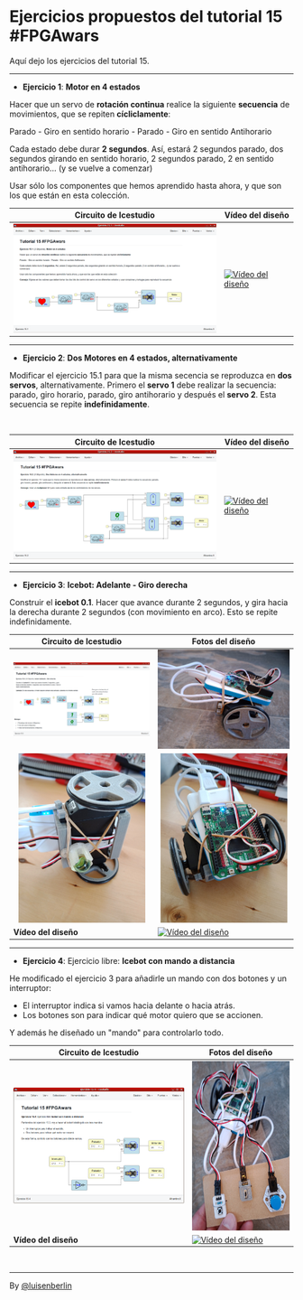 # Ejercicios propuestos del tutorial 15 #FPGAwars

Aquí dejo los ejercicios del tutorial 15.

---

* **Ejercicio 1**:   **Motor en 4 estados**

Hacer que un servo de **rotación continua** realice la siguiente **secuencia** de movimientos, que se repiten **cícliclamente**:

Parado - Giro en sentido horario - Parado - Giro en sentido Antihorario

Cada estado debe durar **2 segundos**. Así, estará 2 segundos parado, dos segundos  girando en sentido horario, 2 segundos parado, 2 en sentido antihorario... (y se vuelve a comenzar)

Usar sólo los componentes que hemos aprendido hasta ahora, y que son los que están en esta colección.
<br/>

| Circuito de Icestudio | Vídeo del diseño |
|--|--|
|<img src="./Ejercicio-15-1.png" alt="Circuito de Icestudio" width="400"/> | [![Vídeo del diseño](https://img.youtube.com/vi/-gewMf4gVL4/0.jpg)](https://youtu.be/-gewMf4gVL4) |

---

* **Ejercicio 2**:   **Dos Motores en 4 estados, alternativamente**

Modificar el ejercicio 15.1 para que la misma secencia se reproduzca en **dos servos**, alternativamente. Primero el **servo 1** debe realizar la secuencia:
parado, giro horario, parado, giro antihorario y después el **servo 2**. 
Esta secuencia se repite **indefinidamente**.

<br/>

| Circuito de Icestudio | Vídeo del diseño |
|--|--|
|<img src="./Ejercicio-15-2.png" alt="Circuito de Icestudio" width="400"/> | [![Vídeo del diseño](https://img.youtube.com/vi/3gu_zFhXXp8/0.jpg)](https://youtu.be/3gu_zFhXXp8) |

---

* **Ejercicio 3**:   **Icebot: Adelante - Giro derecha**

Construir el **icebot 0.1**. Hacer que avance durante 2 segundos, y gira  hacia la derecha durante 2 segundos (con movimiento en arco). Esto se  repite indefinidamente.
<br/>

| Circuito de Icestudio | Fotos del diseño |
|--|--|
|<img src="./Ejercicio-15-3.png" alt="Circuito de Icestudio" width="400"/> | <img src="./Ejercicio-15-3_Icebot1.jpg" alt="Foto del diseño" width="400"/> |
|<center><img src="./Ejercicio-15-3_Icebot2.jpg" alt="Foto del diseño" height="300"/></center> | <center> <img src="./Ejercicio-15-3_Icebot3.jpg" alt="Foto del diseño" height="300"/></center> |
| **Vídeo del diseño** | [![Vídeo del diseño](https://img.youtube.com/vi/y_A0710rc54/0.jpg)](https://youtu.be/y_A0710rc54) |

---

* **Ejercicio 4**: Ejercicio libre: **Icebot con mando a distancia**

He modificado el ejercicio 3 para añadirle un mando con dos botones y un interruptor:
- El interruptor indica si vamos hacia delante o hacia atrás.
- Los botones son para indicar qué motor quiero que se accionen.

Y además he diseñado un "mando" para controlarlo todo.

| Circuito de Icestudio | Fotos del diseño |
|--|--|
|<img src="./Ejercicio-15-4.png" alt="Circuito de Icestudio" width="400"/> | <center><img src="./Ejercicio-15-4_mando.jpg" alt="Foto del diseño" height="300"/></center> |
| **Vídeo del diseño** | [![Vídeo del diseño](https://img.youtube.com/vi/ZX3-9wR68FE/0.jpg)](https://youtu.be/ZX3-9wR68FE) |

<br/>

---

By [@luisenberlin](http://twitter.com/luisenberlin)

